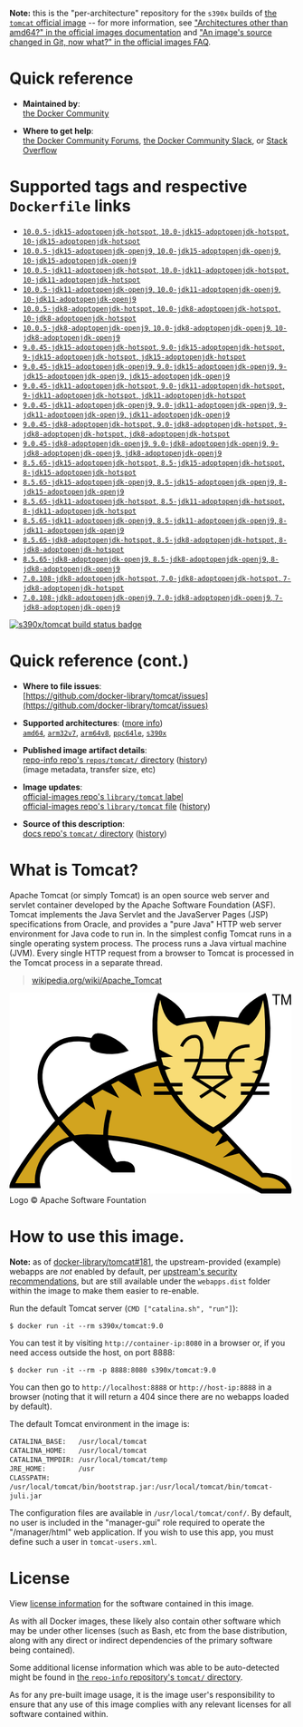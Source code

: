 <!--

********************************************************************************

WARNING:

    DO NOT EDIT "tomcat/README.md"

    IT IS AUTO-GENERATED

    (from the other files in "tomcat/" combined with a set of templates)

********************************************************************************

-->

**Note:** this is the "per-architecture" repository for the `s390x` builds of [the `tomcat` official image](https://hub.docker.com/_/tomcat) -- for more information, see ["Architectures other than amd64?" in the official images documentation](https://github.com/docker-library/official-images#architectures-other-than-amd64) and ["An image's source changed in Git, now what?" in the official images FAQ](https://github.com/docker-library/faq#an-images-source-changed-in-git-now-what).

# Quick reference

-	**Maintained by**:  
	[the Docker Community](https://github.com/docker-library/tomcat)

-	**Where to get help**:  
	[the Docker Community Forums](https://forums.docker.com/), [the Docker Community Slack](https://dockr.ly/slack), or [Stack Overflow](https://stackoverflow.com/search?tab=newest&q=docker)

# Supported tags and respective `Dockerfile` links

-	[`10.0.5-jdk15-adoptopenjdk-hotspot`, `10.0-jdk15-adoptopenjdk-hotspot`, `10-jdk15-adoptopenjdk-hotspot`](https://github.com/docker-library/tomcat/blob/dbe928e1d83e6ddef0d9a62a248acc3975fbda73/10.0/jdk15/adoptopenjdk-hotspot/Dockerfile)
-	[`10.0.5-jdk15-adoptopenjdk-openj9`, `10.0-jdk15-adoptopenjdk-openj9`, `10-jdk15-adoptopenjdk-openj9`](https://github.com/docker-library/tomcat/blob/dbe928e1d83e6ddef0d9a62a248acc3975fbda73/10.0/jdk15/adoptopenjdk-openj9/Dockerfile)
-	[`10.0.5-jdk11-adoptopenjdk-hotspot`, `10.0-jdk11-adoptopenjdk-hotspot`, `10-jdk11-adoptopenjdk-hotspot`](https://github.com/docker-library/tomcat/blob/dbe928e1d83e6ddef0d9a62a248acc3975fbda73/10.0/jdk11/adoptopenjdk-hotspot/Dockerfile)
-	[`10.0.5-jdk11-adoptopenjdk-openj9`, `10.0-jdk11-adoptopenjdk-openj9`, `10-jdk11-adoptopenjdk-openj9`](https://github.com/docker-library/tomcat/blob/dbe928e1d83e6ddef0d9a62a248acc3975fbda73/10.0/jdk11/adoptopenjdk-openj9/Dockerfile)
-	[`10.0.5-jdk8-adoptopenjdk-hotspot`, `10.0-jdk8-adoptopenjdk-hotspot`, `10-jdk8-adoptopenjdk-hotspot`](https://github.com/docker-library/tomcat/blob/dbe928e1d83e6ddef0d9a62a248acc3975fbda73/10.0/jdk8/adoptopenjdk-hotspot/Dockerfile)
-	[`10.0.5-jdk8-adoptopenjdk-openj9`, `10.0-jdk8-adoptopenjdk-openj9`, `10-jdk8-adoptopenjdk-openj9`](https://github.com/docker-library/tomcat/blob/dbe928e1d83e6ddef0d9a62a248acc3975fbda73/10.0/jdk8/adoptopenjdk-openj9/Dockerfile)
-	[`9.0.45-jdk15-adoptopenjdk-hotspot`, `9.0-jdk15-adoptopenjdk-hotspot`, `9-jdk15-adoptopenjdk-hotspot`, `jdk15-adoptopenjdk-hotspot`](https://github.com/docker-library/tomcat/blob/87385431141f861bab5404c51e2e03fd638ffc18/9.0/jdk15/adoptopenjdk-hotspot/Dockerfile)
-	[`9.0.45-jdk15-adoptopenjdk-openj9`, `9.0-jdk15-adoptopenjdk-openj9`, `9-jdk15-adoptopenjdk-openj9`, `jdk15-adoptopenjdk-openj9`](https://github.com/docker-library/tomcat/blob/87385431141f861bab5404c51e2e03fd638ffc18/9.0/jdk15/adoptopenjdk-openj9/Dockerfile)
-	[`9.0.45-jdk11-adoptopenjdk-hotspot`, `9.0-jdk11-adoptopenjdk-hotspot`, `9-jdk11-adoptopenjdk-hotspot`, `jdk11-adoptopenjdk-hotspot`](https://github.com/docker-library/tomcat/blob/87385431141f861bab5404c51e2e03fd638ffc18/9.0/jdk11/adoptopenjdk-hotspot/Dockerfile)
-	[`9.0.45-jdk11-adoptopenjdk-openj9`, `9.0-jdk11-adoptopenjdk-openj9`, `9-jdk11-adoptopenjdk-openj9`, `jdk11-adoptopenjdk-openj9`](https://github.com/docker-library/tomcat/blob/87385431141f861bab5404c51e2e03fd638ffc18/9.0/jdk11/adoptopenjdk-openj9/Dockerfile)
-	[`9.0.45-jdk8-adoptopenjdk-hotspot`, `9.0-jdk8-adoptopenjdk-hotspot`, `9-jdk8-adoptopenjdk-hotspot`, `jdk8-adoptopenjdk-hotspot`](https://github.com/docker-library/tomcat/blob/87385431141f861bab5404c51e2e03fd638ffc18/9.0/jdk8/adoptopenjdk-hotspot/Dockerfile)
-	[`9.0.45-jdk8-adoptopenjdk-openj9`, `9.0-jdk8-adoptopenjdk-openj9`, `9-jdk8-adoptopenjdk-openj9`, `jdk8-adoptopenjdk-openj9`](https://github.com/docker-library/tomcat/blob/87385431141f861bab5404c51e2e03fd638ffc18/9.0/jdk8/adoptopenjdk-openj9/Dockerfile)
-	[`8.5.65-jdk15-adoptopenjdk-hotspot`, `8.5-jdk15-adoptopenjdk-hotspot`, `8-jdk15-adoptopenjdk-hotspot`](https://github.com/docker-library/tomcat/blob/4cbce3a165e997af7d1db3c68d705d1e9171fe00/8.5/jdk15/adoptopenjdk-hotspot/Dockerfile)
-	[`8.5.65-jdk15-adoptopenjdk-openj9`, `8.5-jdk15-adoptopenjdk-openj9`, `8-jdk15-adoptopenjdk-openj9`](https://github.com/docker-library/tomcat/blob/4cbce3a165e997af7d1db3c68d705d1e9171fe00/8.5/jdk15/adoptopenjdk-openj9/Dockerfile)
-	[`8.5.65-jdk11-adoptopenjdk-hotspot`, `8.5-jdk11-adoptopenjdk-hotspot`, `8-jdk11-adoptopenjdk-hotspot`](https://github.com/docker-library/tomcat/blob/4cbce3a165e997af7d1db3c68d705d1e9171fe00/8.5/jdk11/adoptopenjdk-hotspot/Dockerfile)
-	[`8.5.65-jdk11-adoptopenjdk-openj9`, `8.5-jdk11-adoptopenjdk-openj9`, `8-jdk11-adoptopenjdk-openj9`](https://github.com/docker-library/tomcat/blob/4cbce3a165e997af7d1db3c68d705d1e9171fe00/8.5/jdk11/adoptopenjdk-openj9/Dockerfile)
-	[`8.5.65-jdk8-adoptopenjdk-hotspot`, `8.5-jdk8-adoptopenjdk-hotspot`, `8-jdk8-adoptopenjdk-hotspot`](https://github.com/docker-library/tomcat/blob/4cbce3a165e997af7d1db3c68d705d1e9171fe00/8.5/jdk8/adoptopenjdk-hotspot/Dockerfile)
-	[`8.5.65-jdk8-adoptopenjdk-openj9`, `8.5-jdk8-adoptopenjdk-openj9`, `8-jdk8-adoptopenjdk-openj9`](https://github.com/docker-library/tomcat/blob/4cbce3a165e997af7d1db3c68d705d1e9171fe00/8.5/jdk8/adoptopenjdk-openj9/Dockerfile)
-	[`7.0.108-jdk8-adoptopenjdk-hotspot`, `7.0-jdk8-adoptopenjdk-hotspot`, `7-jdk8-adoptopenjdk-hotspot`](https://github.com/docker-library/tomcat/blob/8b00f26319b7daa59980d92c35d359ef7bc1db87/7/jdk8/adoptopenjdk-hotspot/Dockerfile)
-	[`7.0.108-jdk8-adoptopenjdk-openj9`, `7.0-jdk8-adoptopenjdk-openj9`, `7-jdk8-adoptopenjdk-openj9`](https://github.com/docker-library/tomcat/blob/8b00f26319b7daa59980d92c35d359ef7bc1db87/7/jdk8/adoptopenjdk-openj9/Dockerfile)

[![s390x/tomcat build status badge](https://img.shields.io/jenkins/s/https/doi-janky.infosiftr.net/job/multiarch/job/s390x/job/tomcat.svg?label=s390x/tomcat%20%20build%20job)](https://doi-janky.infosiftr.net/job/multiarch/job/s390x/job/tomcat/)

# Quick reference (cont.)

-	**Where to file issues**:  
	[https://github.com/docker-library/tomcat/issues](https://github.com/docker-library/tomcat/issues)

-	**Supported architectures**: ([more info](https://github.com/docker-library/official-images#architectures-other-than-amd64))  
	[`amd64`](https://hub.docker.com/r/amd64/tomcat/), [`arm32v7`](https://hub.docker.com/r/arm32v7/tomcat/), [`arm64v8`](https://hub.docker.com/r/arm64v8/tomcat/), [`ppc64le`](https://hub.docker.com/r/ppc64le/tomcat/), [`s390x`](https://hub.docker.com/r/s390x/tomcat/)

-	**Published image artifact details**:  
	[repo-info repo's `repos/tomcat/` directory](https://github.com/docker-library/repo-info/blob/master/repos/tomcat) ([history](https://github.com/docker-library/repo-info/commits/master/repos/tomcat))  
	(image metadata, transfer size, etc)

-	**Image updates**:  
	[official-images repo's `library/tomcat` label](https://github.com/docker-library/official-images/issues?q=label%3Alibrary%2Ftomcat)  
	[official-images repo's `library/tomcat` file](https://github.com/docker-library/official-images/blob/master/library/tomcat) ([history](https://github.com/docker-library/official-images/commits/master/library/tomcat))

-	**Source of this description**:  
	[docs repo's `tomcat/` directory](https://github.com/docker-library/docs/tree/master/tomcat) ([history](https://github.com/docker-library/docs/commits/master/tomcat))

# What is Tomcat?

Apache Tomcat (or simply Tomcat) is an open source web server and servlet container developed by the Apache Software Foundation (ASF). Tomcat implements the Java Servlet and the JavaServer Pages (JSP) specifications from Oracle, and provides a "pure Java" HTTP web server environment for Java code to run in. In the simplest config Tomcat runs in a single operating system process. The process runs a Java virtual machine (JVM). Every single HTTP request from a browser to Tomcat is processed in the Tomcat process in a separate thread.

> [wikipedia.org/wiki/Apache_Tomcat](https://en.wikipedia.org/wiki/Apache_Tomcat)

![logo](https://raw.githubusercontent.com/docker-library/docs/8e31eb93a02d504d0cfe1da435aa31b377fc627d/tomcat/logo.png)Logo &copy; Apache Software Fountation

# How to use this image.

**Note:** as of [docker-library/tomcat#181](https://github.com/docker-library/tomcat/pull/181), the upstream-provided (example) webapps are *not* enabled by default, per [upstream's security recommendations](https://tomcat.apache.org/tomcat-9.0-doc/security-howto.html#Default_web_applications), but are still available under the `webapps.dist` folder within the image to make them easier to re-enable.

Run the default Tomcat server (`CMD ["catalina.sh", "run"]`):

```console
$ docker run -it --rm s390x/tomcat:9.0
```

You can test it by visiting `http://container-ip:8080` in a browser or, if you need access outside the host, on port 8888:

```console
$ docker run -it --rm -p 8888:8080 s390x/tomcat:9.0
```

You can then go to `http://localhost:8888` or `http://host-ip:8888` in a browser (noting that it will return a 404 since there are no webapps loaded by default).

The default Tomcat environment in the image is:

	CATALINA_BASE:   /usr/local/tomcat
	CATALINA_HOME:   /usr/local/tomcat
	CATALINA_TMPDIR: /usr/local/tomcat/temp
	JRE_HOME:        /usr
	CLASSPATH:       /usr/local/tomcat/bin/bootstrap.jar:/usr/local/tomcat/bin/tomcat-juli.jar

The configuration files are available in `/usr/local/tomcat/conf/`. By default, no user is included in the "manager-gui" role required to operate the "/manager/html" web application. If you wish to use this app, you must define such a user in `tomcat-users.xml`.

# License

View [license information](https://www.apache.org/licenses/LICENSE-2.0) for the software contained in this image.

As with all Docker images, these likely also contain other software which may be under other licenses (such as Bash, etc from the base distribution, along with any direct or indirect dependencies of the primary software being contained).

Some additional license information which was able to be auto-detected might be found in [the `repo-info` repository's `tomcat/` directory](https://github.com/docker-library/repo-info/tree/master/repos/tomcat).

As for any pre-built image usage, it is the image user's responsibility to ensure that any use of this image complies with any relevant licenses for all software contained within.
